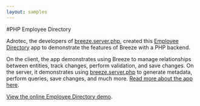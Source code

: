 ```yaml
---
layout: samples
---
```

#PHP Employee Directory

Adrotec, the developers of [breeze.server.php](https://github.com/adrotec/breeze.server.php), created this [Employee Directory](http://emp-directory.herokuapp.com/) app to demonstrate the features of Breeze with a PHP backend.

On the client, the app demonstrates using Breeze to manage relationships between entities, track changes, perform validation, and save changes.  On the server, it demonstrates using [breeze.server.php](https://github.com/adrotec/breeze.server.php) to generate metadata, perform queries, save changes, and much more.  [Read more about the app here](http://emp-directory.herokuapp.com/).

[View the online Employee Directory demo](http://emp-directory.herokuapp.com/client/).
